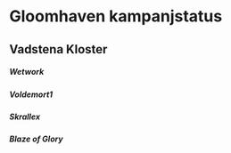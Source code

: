 # Gloomhaven kampanjstatus

## Vadstena Kloster
##### Wetwork

##### Voldemort1

##### Skrallex

##### Blaze of Glory
